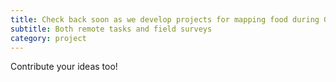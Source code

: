 ```yaml
---
title: Check back soon as we develop projects for mapping food during Geography Awareness Week
subtitle: Both remote tasks and field surveys
category: project
---
```


Contribute your ideas too!

